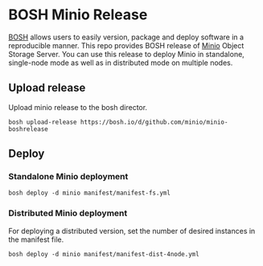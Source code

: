# BOSH Minio Release

[BOSH](http://bosh.io/) allows users to easily version, package and deploy software in a reproducible manner. This repo provides BOSH release of [Minio](https://github.com/minio/minio) Object Storage Server. You can use this release to deploy Minio in standalone, single-node mode as well as in distributed mode on multiple nodes.

## Upload release
Upload minio release to the bosh director.

```
bosh upload-release https://bosh.io/d/github.com/minio/minio-boshrelease
```

## Deploy

### Standalone Minio deployment

``` shell
bosh deploy -d minio manifest/manifest-fs.yml
```

### Distributed Minio deployment

For deploying a distributed version, set the number of desired instances in the manifest file.

``` shell
bosh deploy -d minio manifest/manifest-dist-4node.yml
```
